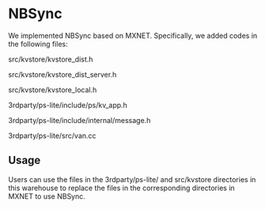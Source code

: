 # NBSync
We implemented NBSync based on MXNET. Specifically, we added codes in the following files:

src/kvstore/kvstore_dist.h

src/kvstore/kvstore_dist_server.h

src/kvstore/kvstore_local.h

3rdparty/ps-lite/include/ps/kv_app.h

3rdparty/ps-lite/include/internal/message.h

3rdparty/ps-lite/src/van.cc

## Usage

Users can use the files in the 3rdparty/ps-lite/ and src/kvstore directories in this warehouse to replace the files in the corresponding directories in MXNET to use NBSync.


